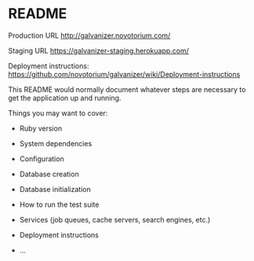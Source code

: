 # README

Production URL
http://galvanizer.novotorium.com/

Staging URL 
https://galvanizer-staging.herokuapp.com/

Deployment instructions:
https://github.com/novotorium/galvanizer/wiki/Deployment-instructions

This README would normally document whatever steps are necessary to get the
application up and running.

Things you may want to cover:

* Ruby version

* System dependencies

* Configuration

* Database creation

* Database initialization

* How to run the test suite

* Services (job queues, cache servers, search engines, etc.)

* Deployment instructions

* ...
